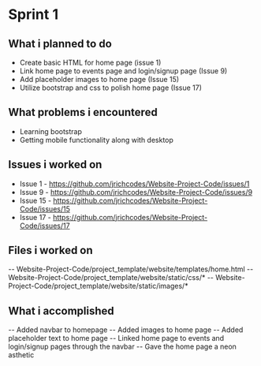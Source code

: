 # Sprint 1

## What i planned to do
- Create basic HTML for home page (issue 1)
- Link home page to events page and login/signup page (Issue 9)
- Add placeholder images to home page (Issue 15)
- Utilize bootstrap and css to polish home page (Issue 17)

## What problems i encountered
- Learning bootstrap
- Getting mobile functionality along with desktop

## Issues i worked on
- Issue 1 - https://github.com/jrichcodes/Website-Project-Code/issues/1
- Issue 9 - https://github.com/jrichcodes/Website-Project-Code/issues/9
- Issue 15 - https://github.com/jrichcodes/Website-Project-Code/issues/15
- Issue 17 - https://github.com/jrichcodes/Website-Project-Code/issues/17

## Files i worked on
-- Website-Project-Code/project_template/website/templates/home.html
-- Website-Project-Code/project_template/website/static/css/*
-- Website-Project-Code/project_template/website/static/images/*

## What i accomplished
-- Added navbar to homepage
-- Added images to home page
-- Added placeholder text to home page
-- Linked home page to events and login/signup pages through the navbar
-- Gave the home page a neon asthetic